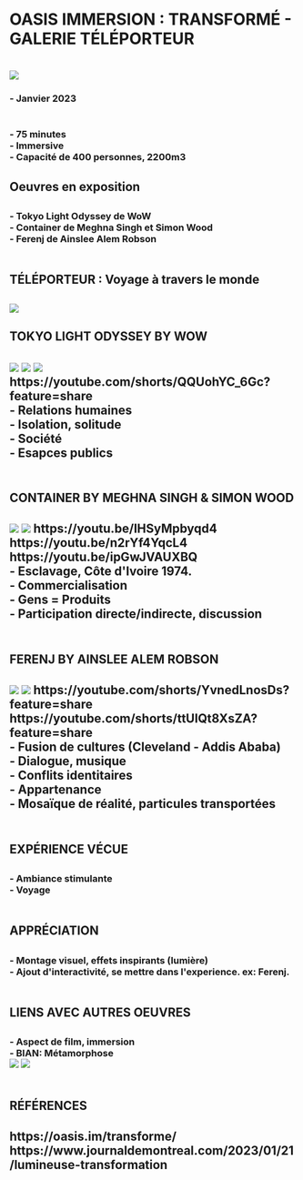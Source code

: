 <h1> OASIS IMMERSION : TRANSFORMÉ - GALERIE TÉLÉPORTEUR <h1>
<img src="https://github.com/rkbekah25/H23_V13_inspirations_ACCEUS/assets/112128161/e4b34fb9-31a0-4121-83c8-35a8f1f4fea7">
  <br>
<h3> - Janvier 2023 <h3>
  <br>
   - 75 minutes 
  <br>
   - Immersive 
   <br>
    - Capacité de 400 personnes, 2200m3
    <BR>
    
 <h2> Oeuvres en exposition <h2>
  <h3> - Tokyo Light Odyssey de WoW 
    <br>
       - Container de Meghna Singh et Simon Wood
    <br>
       - Ferenj de Ainslee Alem Robson
    <br>
    <br>
<h2> TÉLÉPORTEUR : Voyage à travers le monde <h2>
  <img src="![ferenj_2](https://github.com/rkbekah25/H23_V13_inspirations_ACCEUS/assets/112128161/dd5ffbde-ae82-4ab6-9012-eec6bb63974d)">
  <br>
 <h2> TOKYO LIGHT ODYSSEY BY WOW <h2>
  <img src="https://github.com/rkbekah25/H23_V13_inspirations_ACCEUS/assets/112128161/dc05ae57-6715-44e1-8b5e-0bba485092e5">
  <img src="https://github.com/rkbekah25/H23_V13_inspirations_ACCEUS/assets/112128161/d14e1154-261b-413e-91d9-c785d2266d9d">
  <img src="https://github.com/rkbekah25/H23_V13_inspirations_ACCEUS/assets/112128161/6eeee2d1-5cba-4b9e-bfb8-83191a4f32b0">
   <br>
  https://youtube.com/shorts/QQUohYC_6Gc?feature=share 
   <br>
   - Relations humaines 
   <br>
   - Isolation, solitude
   <br>
   - Société
   <br>
   - Esapces publics
   <br>
    <br>
<h2> CONTAINER BY MEGHNA SINGH & SIMON WOOD <h2>
  <img src="https://github.com/rkbekah25/H23_V13_inspirations_ACCEUS/assets/112128161/e49f3922-2732-43a4-b78e-4c9498838d8f">
  <img src="https://github.com/rkbekah25/H23_V13_inspirations_ACCEUS/assets/112128161/e169d346-013f-4880-8ff1-22c7a0a59c82">
  https://youtu.be/IHSyMpbyqd4
  <br>
  https://youtu.be/n2rYf4YqcL4 
  <br>
  https://youtu.be/ipGwJVAUXBQ
  <br>
   - Esclavage, Côte d'Ivoire 1974.
   <br>
   - Commercialisation
   <br>
   - Gens = Produits
   <br>
   - Participation directe/indirecte, discussion
   <br>
   <br>
  <h2> FERENJ BY AINSLEE ALEM ROBSON <h2>
    <img src="https://github.com/rkbekah25/H23_V13_inspirations_ACCEUS/assets/112128161/dd5ffbde-ae82-4ab6-9012-eec6bb63974d">
    <img src="https://github.com/rkbekah25/H23_V13_inspirations_ACCEUS/assets/112128161/10224773-ee3e-4d8c-ba24-e5718917f902">
    https://youtube.com/shorts/YvnedLnosDs?feature=share
    <br>
    https://youtube.com/shorts/ttUlQt8XsZA?feature=share 
    <br>
   - Fusion de cultures (Cleveland - Addis Ababa)
   <br>
   - Dialogue, musique
   <br>
   - Conflits identitaires
   <br>
   - Appartenance
   <br>
   - Mosaïque de réalité, particules transportées
    <br>
    <br>
 <h2> EXPÉRIENCE VÉCUE <h2>
   <h3> - Ambiance stimulante
    <br>
       - Voyage 
    <br>
    <br>
  <h2> APPRÉCIATION <h2>
   <h3> - Montage visuel, effets inspirants (lumière)
    <br>
       - Ajout d'interactivité, se mettre dans l'experience. ex: Ferenj.
    <br>
    <br>
  <h2> LIENS AVEC AUTRES OEUVRES <h2>
   <h3> - Aspect de film, immersion 
    <br>
       - BIAN: Métamorphose 
     <br>
     <img src="https://github.com/rkbekah25/H23_V13_inspirations_ACCEUS/assets/112128161/e97866b6-cfcd-4e83-b9db-434cdd14dd20">
    <img src="https://github.com/rkbekah25/H23_V13_inspirations_ACCEUS/assets/112128161/52fd244f-334e-4408-8a26-92125f61844f">
   <br>
   <br>
   <h2> RÉFÉRENCES <h2>
   https://oasis.im/transforme/
   <br>
   https://www.journaldemontreal.com/2023/01/21/lumineuse-transformation
   
     
    
  

  
